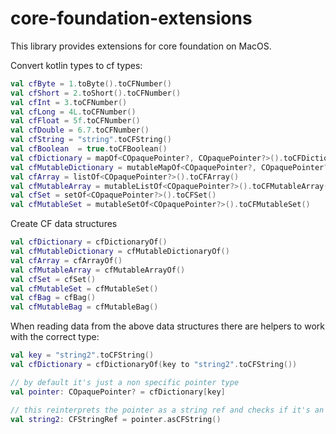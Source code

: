 # core-foundation-extensions

This library provides extensions for core foundation on MacOS.

Convert kotlin types to cf types: 
```kotlin
val cfByte = 1.toByte().toCFNumber()
val cfShort = 2.toShort().toCFNumber()
val cfInt = 3.toCFNumber()
val cfLong = 4L.toCFNumber()
val cfFloat = 5f.toCFNumber()
val cfDouble = 6.7.toCFNumber()
val cfString = "string".toCFString()
val cfBoolean  = true.toCFBoolean()
val cfDictionary = mapOf<COpaquePointer?, COpaquePointer?>().toCFDictionary()
val cfMutableDictionary = mutableMapOf<COpaquePointer?, COpaquePointer?>().toCFMutableDictionary()
val cfArray = listOf<COpaquePointer?>().toCFArray()
val cfMutableArray = mutableListOf<COpaquePointer?>().toCFMutableArray()
val cfSet = setOf<COpaquePointer?>().toCFSet()
val cfMutableSet = mutableSetOf<COpaquePointer?>().toCFMutableSet()
```

Create CF data structures
```kotlin
val cfDictionary = cfDictionaryOf()
val cfMutableDictionary = cfMutableDictionaryOf()
val cfArray = cfArrayOf()
val cfMutableArray = cfMutableArrayOf()
val cfSet = cfSet()
val cfMutableSet = cfMutableSet()
val cfBag = cfBag()
val cfMutableBag = cfMutableBag()
```

When reading data from the above data structures there are helpers to work with the correct type:

```kotlin
val key = "string2".toCFString()
val cfDictionary = cfDictionaryOf(key to "string2".toCFString())

// by default it's just a non specific pointer type
val pointer: COpaquePointer? = cfDictionary[key]

// this reinterprets the pointer as a string ref and checks if it's an actual CFString
val string2: CFStringRef = pointer.asCFString()
```